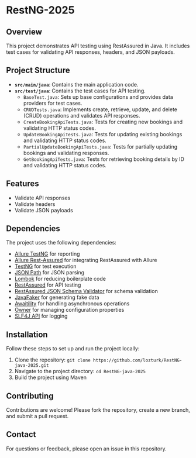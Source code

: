 # RestNG-2025

## Overview
This project demonstrates API testing using RestAssured in Java. It includes test cases for validating API responses, headers, and JSON payloads.

## Project Structure

- **`src/main/java`**: Contains the main application code.
- **`src/test/java`**: Contains the test cases for API testing.
  - `BaseTest.java`: Sets up base configurations and provides data providers for test cases.
  - `CRUDTests.java`: Implements create, retrieve, update, and delete (CRUD) operations and validates API responses.
  - `CreateBookingApiTests.java`: Tests for creating new bookings and validating HTTP status codes.
  - `UpdateBookingApiTests.java`: Tests for updating existing bookings and validating HTTP status codes.
  - `PartialUpdateBookingApiTests.java`: Tests for partially updating bookings and validating responses.
  - `GetBookingApiTests.java`: Tests for retrieving booking details by ID and validating HTTP status codes.

## Features
- Validate API responses
- Validate headers
- Validate JSON payloads

## Dependencies
The project uses the following dependencies:
- [Allure TestNG](https://github.com/allure-framework/allure-java) for reporting
- [Allure Rest-Assured](https://github.com/allure-framework/allure-java) for integrating RestAssured with Allure
- [TestNG](https://testng.org/) for test execution
- [JSON Path](https://github.com/json-path/JsonPath) for JSON parsing
- [Lombok](https://projectlombok.org/) for reducing boilerplate code
- [RestAssured](https://rest-assured.io/) for API testing
- [RestAssured JSON Schema Validator](https://rest-assured.io/) for schema validation
- [JavaFaker](https://github.com/DiUS/java-faker) for generating fake data
- [Awaitility](https://github.com/awaitility/awaitility) for handling asynchronous operations
- [Owner](https://github.com/lviggiano/owner) for managing configuration properties
- [SLF4J API](http://www.slf4j.org/) for logging

## Installation
Follow these steps to set up and run the project locally:
1. Clone the repository: `git clone https://github.com/lozturk/RestNG-java-2025.git`
2. Navigate to the project directory: `cd RestNG-java-2025`
3. Build the project using Maven

## Contributing
Contributions are welcome! Please fork the repository, create a new branch, and submit a pull request.

## Contact
For questions or feedback, please open an issue in this repository.
